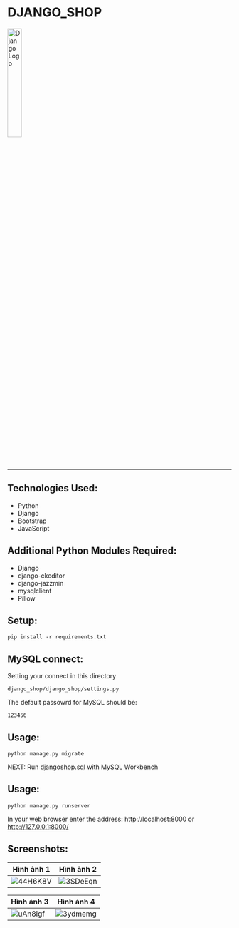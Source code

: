# **DJANGO_SHOP**
<img src="https://www.djangoproject.com/m/img/logos/django-logo-negative.png" alt="Django Logo" width="25%" height="25%">

***
<h2>Technologies Used:</h2>
<ul>
    <li>Python</li>
    <li>Django</li>
    <li>Bootstrap</li>
    <li>JavaScript</li>
</ul>
    
<h2>Additional Python Modules Required:</h2>
<ul>
    <li>Django</li>
    <li>django-ckeditor</li>
    <li>django-jazzmin</li>
    <li>mysqlclient</li>
    <li>Pillow</li>
</ul>

<h2>Setup:</h2>

    pip install -r requirements.txt

## MySQL connect:
Setting your connect in this directory

    django_shop/django_shop/settings.py

The default passowrd for MySQL should be:
    
    123456
  
<h2>Usage:</h2>
    
    python manage.py migrate
NEXT:
Run djangoshop.sql with MySQL Workbench
<h2>Usage:</h2>

    python manage.py runserver
    
   In your web browser enter the address: http://localhost:8000 or http://127.0.0.1:8000/

## Screenshots:
| Hình ảnh 1 | Hình ảnh 2 |
|------------|------------|
| ![44H6K8V](https://github.com/nigrumdiaster/django_shop/assets/119689847/540ea90d-74e6-4f89-a8fa-6cc0c2b046d4) | ![3SDeEqn](https://github.com/nigrumdiaster/django_shop/assets/119689847/902276d1-9d90-46de-bf9e-207f7a4dd077) |

| Hình ảnh 3 | Hình ảnh 4 |
|------------|------------|
| ![uAn8igf](https://github.com/nigrumdiaster/django_shop/assets/119689847/e60609d7-e070-46ee-aa56-da74c8553b3c) | ![3ydmemg](https://github.com/nigrumdiaster/django_shop/assets/119689847/fea7a5f4-19a7-481e-afd7-e72cb743a563) |


